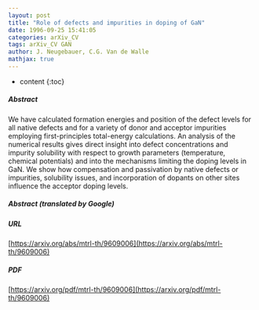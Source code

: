 ```yaml
---
layout: post
title: "Role of defects and impurities in doping of GaN"
date: 1996-09-25 15:41:05
categories: arXiv_CV
tags: arXiv_CV GAN
author: J. Neugebauer, C.G. Van de Walle
mathjax: true
---
```


* content
{:toc}

##### Abstract
We have calculated formation energies and position of the defect levels for all native defects and for a variety of donor and acceptor impurities employing first-principles total-energy calculations. An analysis of the numerical results gives direct insight into defect concentrations and impurity solubility with respect to growth parameters (temperature, chemical potentials) and into the mechanisms limiting the doping levels in GaN. We show how compensation and passivation by native defects or impurities, solubility issues, and incorporation of dopants on other sites influence the acceptor doping levels.

##### Abstract (translated by Google)


##### URL
[https://arxiv.org/abs/mtrl-th/9609006](https://arxiv.org/abs/mtrl-th/9609006)

##### PDF
[https://arxiv.org/pdf/mtrl-th/9609006](https://arxiv.org/pdf/mtrl-th/9609006)

